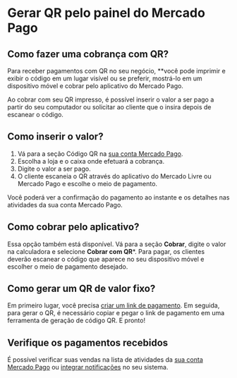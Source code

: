 # Gerar QR pelo painel do Mercado Pago

## Como fazer uma cobrança com QR?

Para receber pagamentos com QR no seu negócio, **você pode imprimir e exibir o código em um lugar visível ou se preferir, mostrá-lo em um dispositivo móvel e cobrar pelo aplicativo do Mercado Pago.

Ao cobrar com seu QR impresso, é possível inserir o valor a ser pago a partir do seu computador ou solicitar ao cliente que o insira depois de escanear o código. 

## Como inserir o valor? 

1. Vá para a seção Código QR na [sua conta Mercado Pago](https://www.mercadopago.com.br/qr-code/amount).
2. Escolha a loja e o caixa onde efetuará a cobrança.
3. Digite o valor a ser pago.
4. O cliente escaneia o QR através do aplicativo do Mercado Livre ou Mercado Pago e escolhe o meio de pagamento.
 

Você poderá ver a confirmação do pagamento ao instante e os detalhes nas atividades da sua conta Mercado Pago.

## Como cobrar pelo aplicativo?

Essa opção também está disponível. Vá para a seção **Cobrar**, digite o valor na calculadora e selecione **Cobrar com QR***. Para pagar, os clientes deverão escanear o código que aparece no seu dispositivo móvel e escolher o meio de pagamento desejado.


## Como gerar um QR de valor fixo? 

Em primeiro lugar, você precisa [criar um link de pagamento](https://www.mercadopago.com.ar/tools/create). Em seguida, para gerar o QR, é necessário copiar e pegar o link de pagamento em uma ferramenta de geração de código QR. E pronto!

## Verifique os pagamentos recebidos

É possível verificar suas vendas na lista de atividades da [sua conta Mercado Pago](https://www.mercadopago[FAKER][URL][DOMAIN]/atividades) ou [integrar notificações](/developers/pt/guides/notificações/ipn/introdução) no seu sistema.

